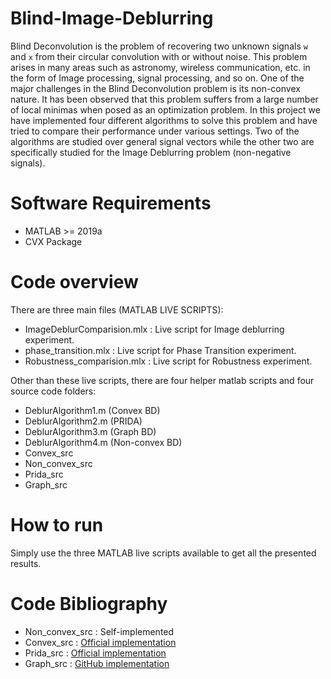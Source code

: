 # Blind-Image-Deblurring
Blind Deconvolution is the problem of recovering
two unknown signals `w` and `x` from their circular convolution
with or without noise. This problem arises in many areas
such as astronomy, wireless communication, etc.  in the form of 
Image processing, signal processing, and so on. One of the major challenges in the
Blind Deconvolution problem is its non-convex nature. It has
been observed that this problem suffers from a large number of
local minimas when posed as an optimization problem.
In this project we have implemented four different algorithms to
solve this problem and have tried to compare their performance
under various settings. Two of the algorithms are studied over
general signal vectors while the other two are specifically studied for the
Image Deblurring problem (non-negative signals).

# Software Requirements
- MATLAB >= 2019a
- CVX Package

# Code overview
There are three main files (MATLAB LIVE SCRIPTS):
- ImageDeblurComparision.mlx : Live script for Image deblurring experiment.
- phase_transition.mlx : Live script for Phase Transition experiment.
- Robustness_comparision.mlx : Live script for Robustness experiment.

Other than these live scripts, there are four helper matlab scripts and four source code folders:
- DeblurAlgorithm1.m (Convex BD)
- DeblurAlgorithm2.m (PRIDA)
- DeblurAlgorithm3.m (Graph BD)
- DeblurAlgorithm4.m (Non-convex BD)
- Convex_src
- Non_convex_src
- Prida_src
- Graph_src

# How to run
Simply use the three MATLAB live scripts available to get all the presented results.

# Code Bibliography
- Non_convex_src     : Self-implemented
- Convex_src         : [Official implementation](https://github.com/CACTuS-AI/Blind-Deconvolution-using-Convex-Programming)
- Prida_src          : [Official implementation](https://github.com/sravi-uwmadison/prida)
- Graph_src          : [GitHub implementation](https://github.com/BYchao100/Graph-Based-Blind-Image-Deblurring)
